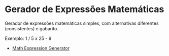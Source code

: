 # Gerador de Expressões Matemáticas

Gerador de expressões matemáticas simples, com alternativas diferentes (consistentes) e gabarito.

Exemplo: 1 / 5 x 25 - 9

- [Math Expression Generator](https://packagist.org/packages/gteixeira/math-expression-generator)
